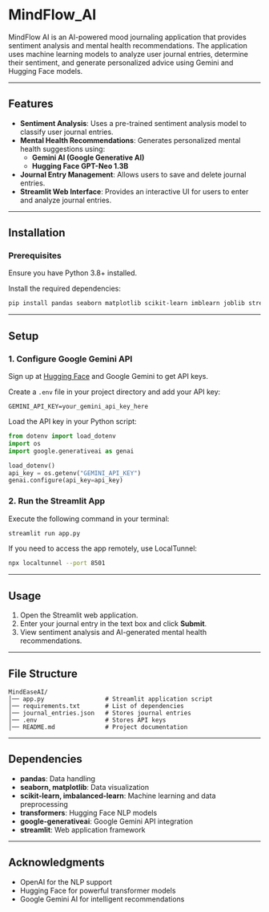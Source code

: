 # MindFlow_AI

MindFlow AI is an AI-powered mood journaling application that provides sentiment analysis and mental health recommendations. The application uses machine learning models to analyze user journal entries, determine their sentiment, and generate personalized advice using Gemini and Hugging Face models.

---

## Features

- **Sentiment Analysis**: Uses a pre-trained sentiment analysis model to classify user journal entries.
- **Mental Health Recommendations**: Generates personalized mental health suggestions using:
  - **Gemini AI (Google Generative AI)**
  - **Hugging Face GPT-Neo 1.3B**
- **Journal Entry Management**: Allows users to save and delete journal entries.
- **Streamlit Web Interface**: Provides an interactive UI for users to enter and analyze journal entries.

---

## Installation

### Prerequisites

Ensure you have Python 3.8+ installed.

Install the required dependencies:

```sh
pip install pandas seaborn matplotlib scikit-learn imblearn joblib streamlit transformers google-generativeai langchain_community huggingface_hub bitsandbytes dotenv
```

---

## Setup

### 1. Configure Google Gemini API

Sign up at [Hugging Face](https://huggingface.co/) and Google Gemini to get API keys.

Create a `.env` file in your project directory and add your API key:

```
GEMINI_API_KEY=your_gemini_api_key_here
```

Load the API key in your Python script:

```python
from dotenv import load_dotenv
import os
import google.generativeai as genai

load_dotenv()
api_key = os.getenv("GEMINI_API_KEY")
genai.configure(api_key=api_key)
```

### 2. Run the Streamlit App

Execute the following command in your terminal:

```sh
streamlit run app.py
```

If you need to access the app remotely, use LocalTunnel:

```sh
npx localtunnel --port 8501
```

---

## Usage

1. Open the Streamlit web application.
2. Enter your journal entry in the text box and click **Submit**.
3. View sentiment analysis and AI-generated mental health recommendations.

---

## File Structure

```
MindEaseAI/
│── app.py                 # Streamlit application script
│── requirements.txt       # List of dependencies
│── journal_entries.json   # Stores journal entries
│── .env                   # Stores API keys
│── README.md              # Project documentation
```

---

## Dependencies

- **pandas**: Data handling
- **seaborn, matplotlib**: Data visualization
- **scikit-learn, imbalanced-learn**: Machine learning and data preprocessing
- **transformers**: Hugging Face NLP models
- **google-generativeai**: Google Gemini API integration
- **streamlit**: Web application framework

---

## Acknowledgments

- OpenAI for the NLP support
- Hugging Face for powerful transformer models
- Google Gemini AI for intelligent recommendations
